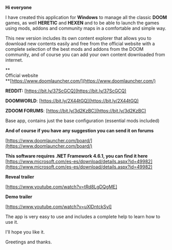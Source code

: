 **Hi everyone**

I have created this application for **Windows** to manage all the classic **DOOM** games, as well **HERETIC** and **HEXEN** and to be able to launch the games using mods, addons and community maps in a comfortable and simple way.

This new version includes its own content explorer that allows you to download new contents easily and free from the official website with a complete selection of the best mods and addons from the DOOM community, and of course you can add your own content downloaded from internet. 

**  
Official website  
**[https://www.doomlauncher.com/](https://www.doomlauncher.com/)

**REDDIT:** [](https://bit.ly/37ScGCQ)[https://bit.ly/37ScGCQ](https://bit.ly/37ScGCQ)

**DOOMWORLD**: [https://bit.ly/2X44tGQ](https://bit.ly/2X44tGQ)

**ZDOOM FORUMS**: [https://bit.ly/3d2KzBC](https://bit.ly/3d2KzBC)

Base app, contains just the base configuration (essential mods included)

  
**And of course if you have any suggestion you can send it on forums**

[https://www.doomlauncher.com/board/](https://www.doomlauncher.com/board/)

**This software requires .NET Framework 4.6.1, you can find it here**  
[https://www.microsoft.com/es-es/download/details.aspx?id=49982](https://www.microsoft.com/es-es/download/details.aspx?id=49982)

**Reveal trailer**

[https://www.youtube.com/watch?v=tRd8LgDQgME]

**Demo trailer**

[https://www.youtube.com/watch?v=uXlDntckSyI]

The app is very easy to use and includes a complete help to learn how to use it.  

I'll hope you like it.  

Greetings and thanks.
